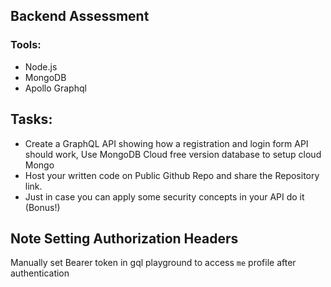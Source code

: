 ## Backend Assessment

### Tools:
* Node.js
* MongoDB
* Apollo Graphql


## Tasks:
* Create a GraphQL API showing how a registration and login form API should work, Use MongoDB Cloud free version database to setup cloud Mongo
* Host your written code on Public Github Repo and share the Repository link.
* Just in case you can apply some security concepts in your API do it (Bonus!)

## Note Setting Authorization Headers
Manually set Bearer token in gql playground to access `me` profile after authentication


